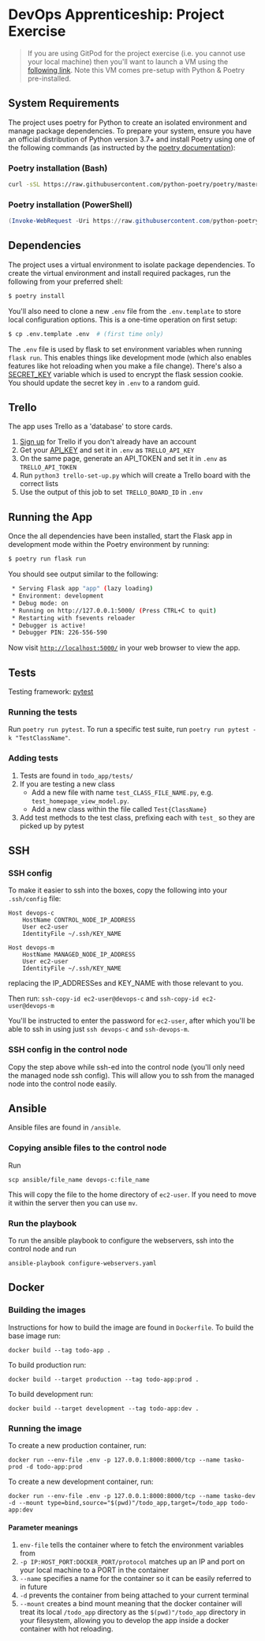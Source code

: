 # DevOps Apprenticeship: Project Exercise

> If you are using GitPod for the project exercise (i.e. you cannot use your local machine) then you'll want to launch a VM using the [following link](https://gitpod.io/#https://github.com/CorndelWithSoftwire/DevOps-Course-Starter). Note this VM comes pre-setup with Python & Poetry pre-installed.

## System Requirements

The project uses poetry for Python to create an isolated environment and manage package dependencies. To prepare your system, ensure you have an official distribution of Python version 3.7+ and install Poetry using one of the following commands (as instructed by the [poetry documentation](https://python-poetry.org/docs/#system-requirements)):

### Poetry installation (Bash)

```bash
curl -sSL https://raw.githubusercontent.com/python-poetry/poetry/master/install-poetry.py | python -
```

### Poetry installation (PowerShell)

```powershell
(Invoke-WebRequest -Uri https://raw.githubusercontent.com/python-poetry/poetry/master/install-poetry.py -UseBasicParsing).Content | python -
```

## Dependencies

The project uses a virtual environment to isolate package dependencies. To create the virtual environment and install required packages, run the following from your preferred shell:

```bash
$ poetry install
```

You'll also need to clone a new `.env` file from the `.env.template` to store local configuration options. This is a one-time operation on first setup:

```bash
$ cp .env.template .env  # (first time only)
```

The `.env` file is used by flask to set environment variables when running `flask run`. This enables things like development mode (which also enables features like hot reloading when you make a file change). There's also a [SECRET_KEY](https://flask.palletsprojects.com/en/1.1.x/config/#SECRET_KEY) variable which is used to encrypt the flask session cookie. You should update the secret key in `.env` to a random guid.

## Trello

The app uses Trello as a 'database' to store cards.

1. [Sign up](https://trello.com/signup) for Trello if you don't already have an account
1. Get your [API_KEY](https://trello.com/app-key) and set it in `.env` as `TRELLO_API_KEY`
1. On the same page, generate an API_TOKEN and set it in `.env` as `TRELLO_API_TOKEN`
1. Run `python3 trello-set-up.py` which will create a Trello board with the correct lists
1. Use the output of this job to set` TRELLO_BOARD_ID` in `.env`

## Running the App

Once the all dependencies have been installed, start the Flask app in development mode within the Poetry environment by running:
```bash
$ poetry run flask run
```

You should see output similar to the following:
```bash
 * Serving Flask app "app" (lazy loading)
 * Environment: development
 * Debug mode: on
 * Running on http://127.0.0.1:5000/ (Press CTRL+C to quit)
 * Restarting with fsevents reloader
 * Debugger is active!
 * Debugger PIN: 226-556-590
```
Now visit [`http://localhost:5000/`](http://localhost:5000/) in your web browser to view the app.

## Tests

Testing framework: [pytest](https://docs.pytest.org/)

### Running the tests

Run `poetry run pytest`. To run a specific test suite, run `poetry run pytest -k "TestClassName"`.

### Adding tests

1. Tests are found in `todo_app/tests/`
1. If you are testing a new class
    - Add a new file with name `test_CLASS_FILE_NAME.py`, e.g. `test_homepage_view_model.py`.
    - Add a new class within the file called `Test{ClassName}`
1. Add test methods to the test class, prefixing each with `test_` so they are picked up by pytest

## SSH

### SSH config

To make it easier to ssh into the boxes, copy the following into your `.ssh/config` file:
```
Host devops-c
    HostName CONTROL_NODE_IP_ADDRESS
    User ec2-user
    IdentityFile ~/.ssh/KEY_NAME

Host devops-m
    HostName MANAGED_NODE_IP_ADDRESS
    User ec2-user
    IdentityFile ~/.ssh/KEY_NAME
```
replacing the IP_ADDRESSes and KEY_NAME with those relevant to you.

Then run: `ssh-copy-id ec2-user@devops-c` and `ssh-copy-id ec2-user@devops-m`

You'll be instructed to enter the password for `ec2-user`, after which you'll be able to ssh in using just `ssh devops-c` and `ssh-devops-m`.

### SSH config in the control node

Copy the step above while ssh-ed into the control node (you'll only need the managed node ssh config).
This will allow you to ssh from the managed node into the control node easily.

## Ansible

Ansible files are found in `/ansible`.

### Copying ansible files to the control node

Run
```
scp ansible/file_name devops-c:file_name
```
This will copy the file to the home directory of `ec2-user`. If you need to move it within the server then you can use `mv`.

### Run the playbook

To run the ansible playbook to configure the webservers, ssh into the control node and run
```
ansible-playbook configure-webservers.yaml
```

## Docker

### Building the images

Instructions for how to build the image are found in `Dockerfile`. To build the base image run:

```docker build --tag todo-app .```

To build production run:

```docker build --target production --tag todo-app:prod .```

To build development run:

```docker build --target development --tag todo-app:dev .```

### Running the image

To create a new production container, run:

```docker run --env-file .env -p 127.0.0.1:8000:8000/tcp --name tasko-prod -d todo-app:prod```

To create a new development container, run:

```docker run --env-file .env -p 127.0.0.1:8000:8000/tcp --name tasko-dev -d --mount type=bind,source="$(pwd)"/todo_app,target=/todo_app todo-app:dev```

#### Parameter meanings

1. `env-file` tells the container where to fetch the environment variables from
1. `-p IP:HOST_PORT:DOCKER_PORT/protocol` matches up an IP and port on your local machine to a PORT in the container
1. `--name` specifies a name for the container so it can be easily referred to in future
1. `-d` prevents the container from being attached to your current terminal
1. `--mount` creates a bind mount meaning that the docker container will treat its local `/todo_app` directory as the `$(pwd)"/todo_app` directory in your filesystem, 
allowing you to develop the app inside a docker container with hot reloading.
